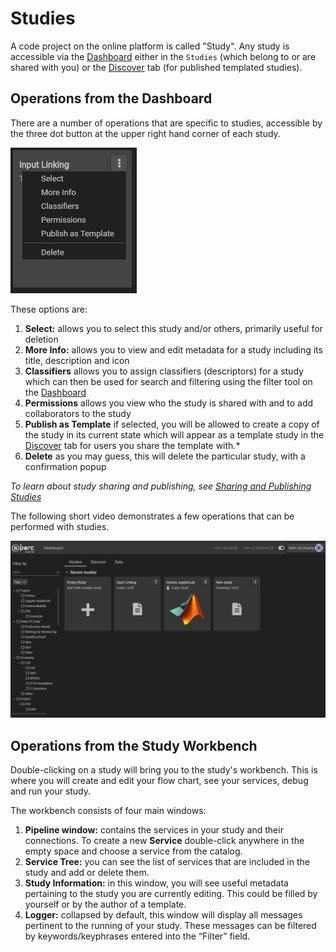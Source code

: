 # Studies

A code project on the online platform is called "Study". Any study is accessible via the [Dashboard](../Dashboard.md) either in the ```Studies``` (which belong to or are shared with you) or the [Discover](../Discover.md) tab (for published templated studies).

## Operations from the Dashboard

There are a number of operations that are specific to studies, accessible by the three dot button at the upper right hand corner of each study.

![studyoptions](../Screenshots/studyoptions.png)

These options are:
1. **Select:** allows you to select this study and/or others, primarily useful for deletion
2. **More Info:** allows you to view and edit metadata for a study including its title, description and icon
3. **Classifiers** allows you to assign classifiers (descriptors) for a study which can then be used for search and filtering using the filter tool on the [Dashboard](../Dashboard.md)
4. **Permissions** allows you view who the study is shared with and to add collaborators to the study
5. **Publish as Template** if selected, you will be allowed to create a copy of the study in its current state which will appear as a template study in the [Discover](../Discover.md) tab for users you share the template with.* 
6. **Delete** as you may guess, this will delete the particular study, with a confirmation popup

*To learn about study sharing and publishing, see [Sharing and Publishing Studies](../GeneralUsage/sharestudy.md)*

The following short video demonstrates a few operations that can be performed with studies. 

![studieops](../Screenshots/studytools.gif)


## Operations from the Study Workbench

Double-clicking on a study will bring you to the study's workbench. This is where you will create and edit your flow chart, see your services, debug and run your study.

The workbench consists of four main windows:
1. **Pipeline window:** contains the services in your study and their connections. To create a new **Service** double-click anywhere in the empty space and choose a service from the catalog.
2. **Service Tree:** you can see the list of services that are included in the study and add or delete them.
3. **Study Information:** in this window, you will see useful metadata pertaining to the study you are currently editing. This could be filled by yourself or by the author of a template.
4. **Logger:** collapsed by default, this window will display all messages pertinent to the running of your study. These messages can be filtered by keywords/keyphrases entered into the “Filter” field.
